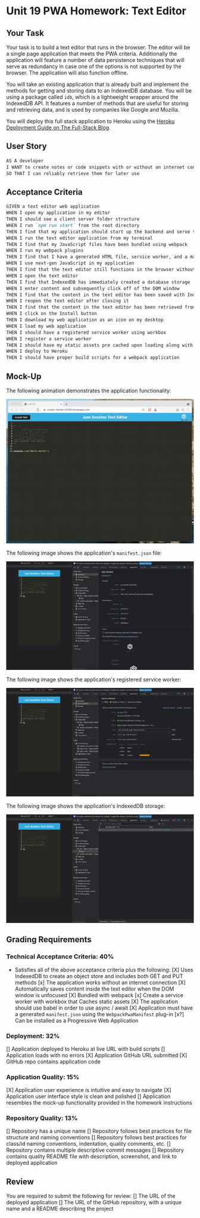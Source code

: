 # Unit 19 PWA Homework: Text Editor

## Your Task

Your task is to build a text editor that runs in the browser. The editor will be a single page application that meets the PWA criteria. Additionally the application will feature a number of data persistence techniques that will serve as redundancy in case one of the options is not supported by the browser. The application will also function offline.

You will take an existing application that is already built and implement the methods for getting and storing data to an IndexedDB database. You will be using a package called `idb`, which is a lightweight wrapper around the IndexedDB API. It features a number of methods that are useful for storing and retrieving data, and is used by companies like Google and Mozilla.

You will deploy this full stack application to Heroku using the [Heroku Deployment Guide on The Full-Stack Blog](https://coding-boot-camp.github.io/full-stack/heroku/heroku-deployment-guide).

## User Story

```md
AS A developer
I WANT to create notes or code snippets with or without an internet connection
SO THAT I can reliably retrieve them for later use
```

## Acceptance Criteria

```md
GIVEN a text editor web application
WHEN I open my application in my editor
THEN I should see a client server folder structure
WHEN I run `npm run start` from the root directory
THEN I find that my application should start up the backend and serve the client
WHEN I run the text editor application from my terminal
THEN I find that my JavaScript files have been bundled using webpack
WHEN I run my webpack plugins
THEN I find that I have a generated HTML file, service worker, and a manifest file
WHEN I use next-gen JavaScript in my application
THEN I find that the text editor still functions in the browser without errors
WHEN I open the text editor
THEN I find that IndexedDB has immediately created a database storage
WHEN I enter content and subsequently click off of the DOM window
THEN I find that the content in the text editor has been saved with IndexedDB
WHEN I reopen the text editor after closing it
THEN I find that the content in the text editor has been retrieved from our IndexedDB
WHEN I click on the Install button
THEN I download my web application as an icon on my desktop
WHEN I load my web application
THEN I should have a registered service worker using workbox
WHEN I register a service worker
THEN I should have my static assets pre cached upon loading along with subsequent pages and static assets
WHEN I deploy to Heroku
THEN I should have proper build scripts for a webpack application
```

## Mock-Up

The following animation demonstrates the application functionality:

![Demonstration of the finished Unit 19 Homework being used in the browser and then installed.](./Assets/00-demo.gif)

The following image shows the application's `manifest.json` file:

![Demonstration of the finished Unit 19 Homework with a manifest file in the browser.](./Assets/01-manifest.png)

The following image shows the application's registered service worker:

![Demonstration of the finished Unit 19 Homework with a registered service worker in the browser.](./Assets/02-service-worker.png)

The following image shows the application's IndexedDB storage:

![Demonstration of the finished Unit 19 Homework with a IndexedDB storage named 'jate' in the browser.](./Assets/03-idb-storage.png)

## Grading Requirements

### Technical Acceptance Criteria: 40%

* Satisfies all of the above acceptance criteria plus the following:
  [X] Uses IndexedDB to create an object store and includes both GET and PUT methods
  [x] The application works without an internet connection
  [X] Automatically saves content inside the text editor when the DOM window is unfocused
  [X] Bundled with webpack
  [x] Create a service worker with workbox that Caches static assets
  [X] The application should use babel in order to use async / await
  [X] Application must have a generated `manifest.json` using the `WebpackPwaManifest` plug-in
  [x?] Can be installed as a Progressive Web Application

### Deployment: 32%

[] Application deployed to Heroku at live URL with build scripts
[] Application loads with no errors
[X] Application GitHub URL submitted
[X] GitHub repo contains application code

### Application Quality: 15%

[X] Application user experience is intuitive and easy to navigate
[X] Application user interface style is clean and polished
[] Application resembles the mock-up functionality provided in the homework instructions

### Repository Quality: 13%

[] Repository has a unique name
[] Repository follows best practices for file structure and naming conventions
[] Repository follows best practices for class/id naming conventions, indentation, quality comments, etc.
[] Repository contains multiple descriptive commit messages
[] Repository contains quality README file with description, screenshot, and link to deployed application

## Review

You are required to submit the following for review:
[] The URL of the deployed application
[] The URL of the GitHub repository, with a unique name and a README describing the project
